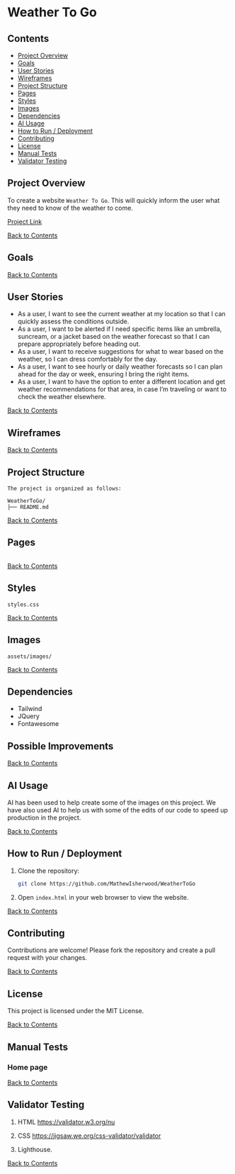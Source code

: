 # Weather To Go

## Contents
- [Project Overview](#project-overview)
- [Goals](#goals)
- [User Stories](#user-stories)
- [Wireframes](#wireframes)
- [Project Structure](#project-structure)
- [Pages](#pages)
- [Styles](#styles)
- [Images](#images)
- [Dependencies](#dependencies)
- [AI Usage](#ai-usage)
- [How to Run / Deployment](#how-to-run--deployment)
- [Contributing](#contributing)
- [License](#license)
- [Manual Tests](#manual-tests)
- [Validator Testing](#validator-testing)

## Project Overview
To create a website `Weather To Go`. This will quickly inform the user what they need to know of the weather to come.

[Project Link](https://github.com/MathewIsherwood/WeatherToGo)

[Back to Contents](#contents)

## Goals

[Back to Contents](#contents)

## User Stories

- As a user, I want to see the current weather at my location so that I can quickly assess the conditions outside.
- As a user, I want to be alerted if I need specific items like an umbrella, suncream, or a jacket based on the weather forecast so that I can prepare appropriately before heading out.
- As a user, I want to receive suggestions for what to wear based on the weather, so I can dress comfortably for the day.
- As a user, I want to see hourly or daily weather forecasts so I can plan ahead for the day or week, ensuring I bring the right items.
- As a user, I want to have the option to enter a different location and get weather recommendations for that area, in case I’m traveling or want to check the weather elsewhere.

[Back to Contents](#contents)

## Wireframes


[Back to Contents](#contents)

## Project Structure
```
The project is organized as follows:

WeatherToGo/
├── README.md
```
[Back to Contents](#contents)

## Pages
```
```

[Back to Contents](#contents)

## Styles
```
styles.css
```

[Back to Contents](#contents)

## Images
```
assets/images/
```
[Back to Contents](#contents)

## Dependencies
- Tailwind
- JQuery
- Fontawesome

## Possible Improvements


[Back to Contents](#contents)

## AI Usage
AI has been used to help create some of the images on this project. We have also used AI to help us with some of the edits of our code to speed up production in the project.

[Back to Contents](#contents)

## How to Run / Deployment
1. Clone the repository:
    ```sh
    git clone https://github.com/MathewIsherwood/WeatherToGo
    ```
2. Open `index.html` in your web browser to view the website.

[Back to Contents](#contents)

## Contributing
Contributions are welcome! Please fork the repository and create a pull request with your changes.

[Back to Contents](#contents)

## License
This project is licensed under the MIT License.

[Back to Contents](#contents)

## Manual Tests

### Home page

[Back to Contents](#contents)

## Validator Testing
1. HTML
https://validator.w3.org/nu

2. CSS
https://jigsaw.we.org/css-validator/validator

3. Lighthouse.

[Back to Contents](#contents)